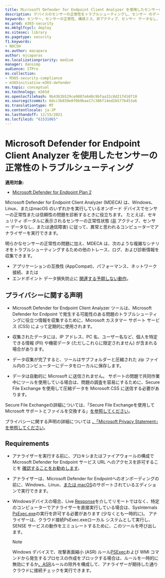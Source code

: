 ```yaml
---
title: Microsoft Defender for Endpoint Client Analyzer を使用したセンサーの正常性のトラブルシューティング
description: デバイスのセンサーの正常性をトラブルシューティングし、センサー のデータまたは機能に影響を与える潜在的な構成、環境、接続、または利用統計情報の問題を特定します。
keywords: センサー、センサーの正常性、構成ミス、非アクティブ、センサー データなし、センサー データ、通信障害、通信障害
ms.prod: m365-security
ms.mktglfcycl: deploy
ms.sitesec: library
ms.pagetype: security
f1.keywords:
- NOCSH
ms.author: macapara
author: mjcaparas
ms.localizationpriority: medium
manager: dansimp
audience: ITPro
ms.collection:
- M365-security-compliance
- m365initiative-m365-defender
ms.topic: conceptual
ms.technology: m365d
ms.openlocfilehash: 9b4363b529ce9087e640c9bfaa32c8d21f410710
ms.sourcegitcommit: 6dcc3b039e0f0b9bae17c386f14ed2b577b453a6
ms.translationtype: MT
ms.contentlocale: ja-JP
ms.lasthandoff: 12/15/2021
ms.locfileid: "61531065"
---
```

# <a name="troubleshoot-sensor-health-using-microsoft-defender-for-endpoint-client-analyzer"></a>Microsoft Defender for Endpoint Client Analyzer を使用したセンサーの正常性のトラブルシューティング

**適用対象:**
- [Microsoft Defender for Endpoint Plan 2](https://go.microsoft.com/fwlink/p/?linkid=2154037)

Microsoft Defender for Endpoint Client Analyzer (MDECA) は、Windows、Linux、または[](/microsoft-365/security/defender-endpoint/onboard-configure)macOS のいずれかを実行しているオンボード デバイスでセンサーの正常性または信頼性の問題を診断するときに役立ちます。 たとえば、セキュリティ ポータルに表示されるセンサーの正常性状態 [(非](/microsoft-365/security/defender-endpoint/fix-unhealthy-sensors) アクティブ、センサー データなし、または通信障害) に従って、異常と思われるコンピューターでアナライザーを実行できます。

明らかなセンサーの正常性の問題に加え、MDECA は、次のような複雑なシナリオをトラブルシューティングするための他のトレース、ログ、および診断情報を収集できます。

- アプリケーションの互換性 (AppCompat)、パフォーマンス、ネットワーク接続、または
- エンドポイント データ損失防止に [関連する予期しない動作](/microsoft-365/compliance/endpoint-dlp-learn-about)。

## <a name="privacy-notice"></a>プライバシーに関する声明

- Microsoft Defender for Endpoint Client Analyzer ツールは、Microsoft Defender for Endpoint で発生する可能性のある問題のトラブルシューティングに役立つ情報を収集するために、Microsoft カスタマー サポート サービス (CSS) によって定期的に使用されます。

- 収集されたデータには、IP アドレス、PC 名、ユーザー名など、個人を特定できる情報 (PII) や機密データ (ただしこれらに限定されません) が含まれる場合があります。

- データ収集が完了すると、ツールはサブフォルダーと圧縮された zip ファイル内のコンピューターにデータをローカルに保存します。

- データは自動的に Microsoft に送信されません。 サポートの問題で共同作業中にツールを使用している場合は、問題の調査を容易にするために、Secure File Exchange を使用して圧縮データを Microsoft CSS に送信する必要があります。

Secure File Exchangeの詳細については、「Secure File Exchangeを使用して Microsoft サポートとファイルを交換する」[を参照してください](/troubleshoot/azure/general/secure-file-exchange-transfer-files)。

プライバシーに関する声明の詳細については [、「Microsoft Privacy Statement」を参照してください](https://privacy.microsoft.com/privacystatement)。

## <a name="requirements"></a>Requirements

- アナライザーを実行する前に、プロキシまたはファイアウォールの構成で Microsoft Defender for Endpoint サービス URL へのアクセスを許可することを [確認することをお勧めします](configure-proxy-internet.md#enable-access-to-microsoft-defender-for-endpoint-service-urls-in-the-proxy-server)。

- アナライザーは、Microsoft Defender for Endpoint[](minimum-requirements.md#supported-windows-versions)へのオンボーディングの前に、Windows、Linux、[または macOS](microsoft-defender-endpoint-mac.md#system-requirements)のサポートされているエディションで実行できます。 [](microsoft-defender-endpoint-linux.md#system-requirements)

- Windowsデバイスの場合、Live [Response](/microsoft-365/security/defender-endpoint/troubleshoot-collect-support-log)を介してリモートではなく、特定のコンピューターでアナライザーを直接実行している場合は、SysInternals [PsExec.exe](/sysinternals/downloads/psexec)の実行を許可する必要があります (少なくとも一時的に)。 アナライザーは、クラウド接続PsExec.exeローカル システムとして実行し、SENSE サービスの動作をエミュレートするために、このツールを呼び出します。

    > [!NOTE]
    > Windows デバイスで、攻撃表面縮小 (ASR) ルール[PSExec](attack-surface-reduction-rules-reference.md#block-process-creations-originating-from-psexec-and-wmi-commands)および WMI コマンドから発生するプロセスの作成をブロックする場合は、ルールを一時的に無効にするか[、ASR](enable-attack-surface-reduction.md#exclude-files-and-folders-from-asr-rules)ルールの除外を構成して、アナライザーが期待した通りクラウドに接続チェックを実行できます。
